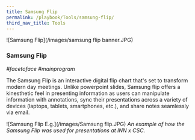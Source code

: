 ```yaml
---
title: Samsung Flip
permalink: /playbook/Tools/samsung-flip/
third_nav_title: Tools
---
```

![Samsung Flip](/images/samsung flip banner.JPG)
### Samsung Flip
*#facetoface #mainprogram*

The Samsung Flip is an interactive digital flip chart that's set to transform modern day meetings. Unlike powerpoint slides, Samsung flip offers a kinesthetic feel in presenting information as users can manipulate information with annotations, sync their presentations across a variety of devices (laptops, tablets, smartphones, etc.), and share notes seamlessly via email.

![Samsung Flip E.g.](/images/Samsung flip.JPG)
*An example of how the Samsung Flip was used for presentations at INN x CSC.*

